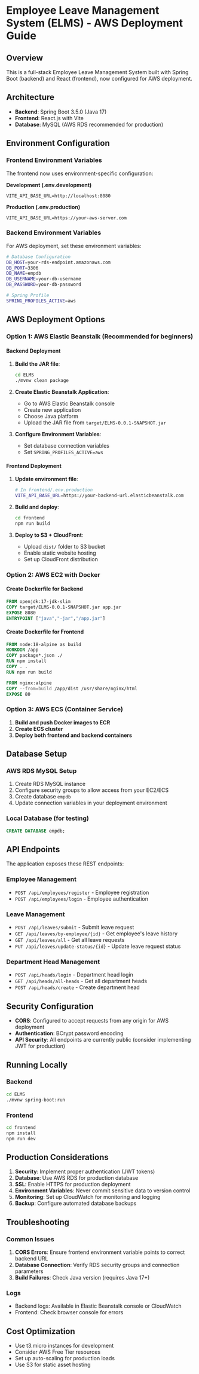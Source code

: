 # Employee Leave Management System (ELMS) - AWS Deployment Guide

## Overview
This is a full-stack Employee Leave Management System built with Spring Boot (backend) and React (frontend), now configured for AWS deployment.

## Architecture
- **Backend**: Spring Boot 3.5.0 (Java 17)
- **Frontend**: React.js with Vite
- **Database**: MySQL (AWS RDS recommended for production)

## Environment Configuration

### Frontend Environment Variables
The frontend now uses environment-specific configuration:

**Development (.env.development)**
```
VITE_API_BASE_URL=http://localhost:8080
```

**Production (.env.production)**
```
VITE_API_BASE_URL=https://your-aws-server.com
```

### Backend Environment Variables
For AWS deployment, set these environment variables:

```bash
# Database Configuration
DB_HOST=your-rds-endpoint.amazonaws.com
DB_PORT=3306
DB_NAME=empdb
DB_USERNAME=your-db-username
DB_PASSWORD=your-db-password

# Spring Profile
SPRING_PROFILES_ACTIVE=aws
```

## AWS Deployment Options

### Option 1: AWS Elastic Beanstalk (Recommended for beginners)

#### Backend Deployment
1. **Build the JAR file**:
   ```bash
   cd ELMS
   ./mvnw clean package
   ```

2. **Create Elastic Beanstalk Application**:
   - Go to AWS Elastic Beanstalk console
   - Create new application
   - Choose Java platform
   - Upload the JAR file from `target/ELMS-0.0.1-SNAPSHOT.jar`

3. **Configure Environment Variables**:
   - Set database connection variables
   - Set `SPRING_PROFILES_ACTIVE=aws`

#### Frontend Deployment
1. **Update environment file**:
   ```bash
   # In frontend/.env.production
   VITE_API_BASE_URL=https://your-backend-url.elasticbeanstalk.com
   ```

2. **Build and deploy**:
   ```bash
   cd frontend
   npm run build
   ```
   
3. **Deploy to S3 + CloudFront**:
   - Upload `dist/` folder to S3 bucket
   - Enable static website hosting
   - Set up CloudFront distribution

### Option 2: AWS EC2 with Docker

#### Create Dockerfile for Backend
```dockerfile
FROM openjdk:17-jdk-slim
COPY target/ELMS-0.0.1-SNAPSHOT.jar app.jar
EXPOSE 8080
ENTRYPOINT ["java","-jar","/app.jar"]
```

#### Create Dockerfile for Frontend
```dockerfile
FROM node:18-alpine as build
WORKDIR /app
COPY package*.json ./
RUN npm install
COPY . .
RUN npm run build

FROM nginx:alpine
COPY --from=build /app/dist /usr/share/nginx/html
EXPOSE 80
```

### Option 3: AWS ECS (Container Service)

1. **Build and push Docker images to ECR**
2. **Create ECS cluster**
3. **Deploy both frontend and backend containers**

## Database Setup

### AWS RDS MySQL Setup
1. Create RDS MySQL instance
2. Configure security groups to allow access from your EC2/ECS
3. Create database `empdb`
4. Update connection variables in your deployment environment

### Local Database (for testing)
```sql
CREATE DATABASE empdb;
```

## API Endpoints

The application exposes these REST endpoints:

### Employee Management
- `POST /api/employees/register` - Employee registration
- `POST /api/employees/login` - Employee authentication

### Leave Management  
- `POST /api/leaves/submit` - Submit leave request
- `GET /api/leaves/by-employee/{id}` - Get employee's leave history
- `GET /api/leaves/all` - Get all leave requests
- `PUT /api/leaves/update-status/{id}` - Update leave request status

### Department Head Management
- `POST /api/heads/login` - Department head login
- `GET /api/heads/all-heads` - Get all department heads
- `POST /api/heads/create` - Create department head

## Security Configuration

- **CORS**: Configured to accept requests from any origin for AWS deployment
- **Authentication**: BCrypt password encoding
- **API Security**: All endpoints are currently public (consider implementing JWT for production)

## Running Locally

### Backend
```bash
cd ELMS
./mvnw spring-boot:run
```

### Frontend
```bash
cd frontend
npm install
npm run dev
```

## Production Considerations

1. **Security**: Implement proper authentication (JWT tokens)
2. **Database**: Use AWS RDS for production database
3. **SSL**: Enable HTTPS for production deployment
4. **Environment Variables**: Never commit sensitive data to version control
5. **Monitoring**: Set up CloudWatch for monitoring and logging
6. **Backup**: Configure automated database backups

## Troubleshooting

### Common Issues
1. **CORS Errors**: Ensure frontend environment variable points to correct backend URL
2. **Database Connection**: Verify RDS security groups and connection parameters
3. **Build Failures**: Check Java version (requires Java 17+)

### Logs
- Backend logs: Available in Elastic Beanstalk console or CloudWatch
- Frontend: Check browser console for errors

## Cost Optimization
- Use t3.micro instances for development
- Consider AWS Free Tier resources
- Set up auto-scaling for production loads
- Use S3 for static asset hosting